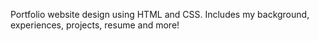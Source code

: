 Portfolio website design using HTML and CSS. Includes my background, experiences, projects, resume and more!
